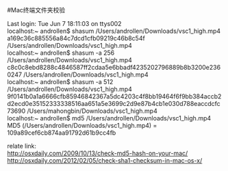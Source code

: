 #Mac终端文件夹校验

Last login: Tue Jun  7 18:11:03 on ttys002  
localhost:~ androllen$ shasum /Users/androllen/Downloads/vsc1_high.mp4  
a169c36c885556a84c7dcd1cfb09219c46b8c54f  /Users/androllen/Downloads/vsc1_high.mp4    
localhost:~ androllen$ shasum -a 256 /Users/androllen/Downloads/vsc1_high.mp4  
c8c0c8ebd8288c4846587ff2cdaa5e6bbadf4235202796889b8b3200e2360247  /Users/androllen/Downloads/vsc1_high.mp4  
localhost:~ androllen$ shasum -a 512 /Users/androllen/Downloads/vsc1_high.mp4  
9f0141b0a1a6666cfb85946842367a5dc4203c4f8bb19464f6f9bb384accb2d2ecd0e35152333338516aa651a5e3699c2d9e87b4cb1e030d788eaccdcfc73690  /Users/mahongbin/Downloads/vsc1_high.mp4  
localhost:~ androllen$ md5 /Users/androllen/Downloads/vsc1_high.mp4  
MD5 (/Users/androllen/Downloads/vsc1_high.mp4) = 109a89cef6cb874aa91792d61b9cc4fb  




relate link:  
http://osxdaily.com/2009/10/13/check-md5-hash-on-your-mac/  
http://osxdaily.com/2012/02/05/check-sha1-checksum-in-mac-os-x/  
